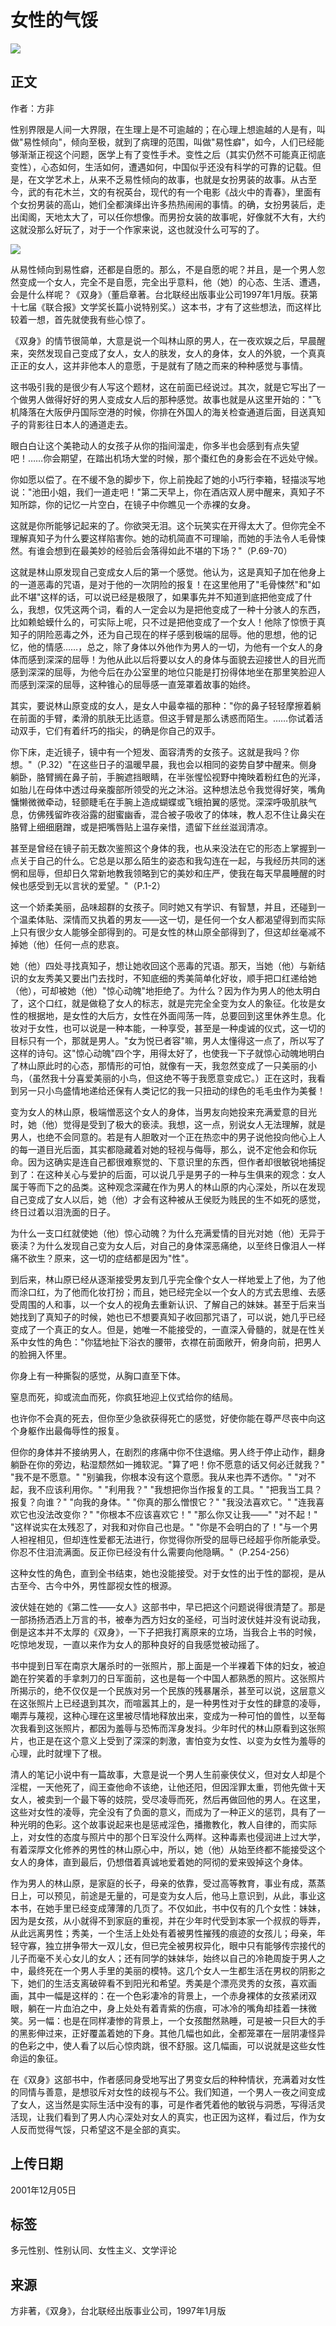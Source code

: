 # 女性的气馁

![](../articles.gif)

## 正文

作者：方非

性别界限是人间一大界限，在生理上是不可逾越的；在心理上想逾越的人是有，叫做"易性倾向"，倾向至极，就到了病理的范围，叫做"易性癖"，如今，人们已经能够渐渐正视这个问题，医学上有了变性手术。变性之后（其实仍然不可能真正彻底变性），心态如何，生活如何，遭遇如何，中国似乎还没有科学的可靠的记载。但是，在文学艺术上，从来不乏易性倾向的故事，也就是女扮男装的故事。从古至今，武的有花木兰，文的有祝英台，现代的有一个电影《战火中的青春》，里面有个女扮男装的高山，她们全都演绎出许多热热闹闹的事情。的确，女扮男装后，走出闺阁，天地太大了，可以任你想像。而男扮女装的故事呢，好像就不大有，大约这就没那么好玩了，对于一个作家来说，这也就没什么可写的了。

![](images/f1602-03-02photo.jpg)

从易性倾向到易性癖，还都是自愿的。那么，不是自愿的呢？并且，是一个男人忽然变成一个女人，完全不是自愿，完全出乎意料，他（她）的心态、生活、遭遇，会是什么样呢？《双身》（董启章著。台北联经出版事业公司1997年1月版。获第十七届《联合报》文学奖长篇小说特别奖。）这本书，才有了这些想法，而这样比较着一想，首先就使我有些心惊了。

《双身》的情节很简单，大意是说一个叫林山原的男人，在一夜欢娱之后，早晨醒来，突然发现自己变成了女人，女人的肤发，女人的身体，女人的外貌，一个真真正正的女人，这并非他本人的意愿，于是就有了随之而来的种种感觉与事情。

这书吸引我的是很少有人写这个题材，这在前面已经说过。其次，就是它写出了一个做男人做得好好的男人变成女人后的那种感觉。故事也就是从这里开始的："飞机降落在大阪伊丹国际空港的时候，你排在外国人的海关检查通道后面，目送真知子的背影往日本人的通道走去。

眼白白让这个美艳动人的女孩子从你的指间溜走，你多半也会感到有点失望吧！……你会期望，在踏出机场大堂的时候，那个棗红色的身影会在不远处守候。

你如愿以偿了。在不缓不急的脚步下，你上前挽起了她的小巧行李箱，轻描淡写地说："池田小姐，我们一道走吧！"第二天早上，你在酒店双人房中醒来，真知子不知所踪，你的记忆一片空白，在镜子中你瞧见一个赤裸的女身。

这就是你所能够记起来的了。你欲哭无泪。这个玩笑实在开得太大了。但你完全不理解真知子为什么要这样陷害你。她的动机简直不可理喻，而她的手法令人毛骨悚然。有谁会想到在最美妙的经验后会落得如此不堪的下场？"（P.69-70）

这就是林山原发现自己变成女人后的第一个感觉。他认为，这是真知子加在他身上的一道恶毒的咒语，是对于他的一次阴险的报复！在这里他用了"毛骨悚然"和"如此不堪"这样的话，可以说已经是极限了，如果事先并不知道到底把他变成了什么，我想，仅凭这两个词，看的人一定会以为是把他变成了一种十分骇人的东西，比如赖蛤蟆什么的，可实际上呢，只不过是把他变成了一个女人！他除了惊愤于真知子的阴险恶毒之外，还为自己现在的样子感到极端的屈辱。他的思想，他的记忆，他的情感……，总之，除了身体以外他作为男人的一切，为他有一个女人的身体而感到深深的屈辱！为他从此以后将要以女人的身体与面貌去迎接世人的目光而感到深深的屈辱，为他今后在办公室里的地位只能是打扮得体地坐在那里笑脸迎人而感到深深的屈辱，这种锥心的屈辱感一直笼罩着故事的始终。

其实，要说林山原变成的女人，是女人中最幸福的那种："你的鼻子轻轻摩擦着躺在前面的手臂，柔滑的肌肤无比适意。但这手臂是那么诱惑而陌生。……你试着活动双手，它们有着纤巧的指尖，的确是你自己的双手。

你下床，走近镜子，镜中有一个短发、面容清秀的女孩子。这就是我吗？你想。"（P.32）"在这些日子的温暖早晨，我也会以相同的姿势自梦中醒来。侧身躺卧，胳臂搁在鼻子前，手腕遮挡眼睛，在半张惺忪视野中掩映着粉红色的光泽，如胎儿在母体中透过母亲腹部所领受的光之沐浴。这种想法总令我觉得好笑，嘴角慵懒微微牵动，轻颤睫毛在手腕上造成蝴蝶或飞蛾拍翼的感觉。深深呼吸肌肤气息，仿佛残留昨夜浴露的甜蜜幽香，混合被子吸收了的体味，教人忍不住让鼻尖在胳臂上细细磨蹭，或是把嘴唇贴上温存亲惜，遗留下丝丝滋润清凉。

甚至是曾经在镜子前无数次鉴照这个身体的我，也从来没法在它的形态上掌握到一点关于自己的什么。它总是以那么陌生的姿态和我勾连在一起，与我经历共同的迷惘和屈辱，但却日久常新地教我领略到它的美妙和庄严，使我在每天早晨睡醒的时候也感受到无以言状的爱望。"（P.1-2）

这一个娇柔美丽，品味超群的女孩子。同时她又有学识、有智慧，并且，还碰到一个温柔体贴、深情而又执着的男友——这一切，是任何一个女人都渴望得到而实际上只有很少女人能够全部得到的。可是女性的林山原全部得到了，但这却丝毫减不掉她（他）任何一点的悲哀。

她（他）四处寻找真知子，想让她收回这个恶毒的咒语。那天，当她（他）与新结识的女友秀美又要出门去找时，不知底细的秀美简单化好妆，顺手把口红递给她（他），可却被她（他）"惊心动魄"地拒绝了。为什么？因为作为男人的他太明白了，这个口红，就是做稳了女人的标志，就是完完全全变为女人的象征。化妆是女性的根据地，是女性的大后方，女性在外面闯荡一阵，总要回到这里休养生息。化妆对于女性，也可以说是一种本能，一种享受，甚至是一种虔诚的仪式，这一切的目标只有一个，那就是男人。"女为悦已者容"嘛，男人太懂得这一点了，所以写了这样的诗句。这"惊心动魄"四个字，用得太好了，也使我一下子就惊心动魄地明白了林山原此时的心态，那情形的可怕，就像有一天，我忽然变成了一只美丽的小鸟，（虽然我十分喜爱美丽的小鸟，但这绝不等于我愿意变成它。）正在这时，我看到另一只小鸟盛情地递给还保有人类记忆的我一只扭动的绿色的毛毛虫作为美餐！

变为女人的林山原，极端憎恶这个女人的身体，当男友向她投来充满爱意的目光时，她（他）觉得是受到了极大的亵渎。我想，这一点，别说女人无法理解，就是男人，也绝不会同意的。若是有人胆敢对一个正在热恋中的男子说他投向他心上人的每一道目光后面，其实都隐藏着对她的轻视与侮辱，那么，说不定他会和你玩命。因为这确实是连自己都很难察觉的、下意识里的东西，但作者却很敏锐地捕捉到了：在这种关心与爱护的后面，可以说几乎是男子的一种与生俱来的观念：女人属于等而下之的品类。这种观念深藏在作为男人的林山原的内心深处，所以在发现自己变成了女人以后，她（他）才会有这种被从王侯贬为贱民的生不如死的感觉，终日过着以泪洗面的日子。

为什么一支口红就使她（他）惊心动魄？为什么充满爱情的目光对她（他）无异于亵渎？为什么发现自己变为女人后，对自己的身体深恶痛绝，以至终日像泪人一样痛不欲生？原来，这一切的症结都是因为"性"。

到后来，林山原已经从逐渐接受男友到几乎完全像个女人一样地爱上了他，为了他而涂口红，为了他而化妆打扮；而且，她已经完全以一个女人的方式去思维、去感受周围的人和事，以一个女人的视角去重新认识、了解自己的妹妹。甚至于后来当她找到了真知子的时候，她也已不想要真知子收回那咒语了，可以说，她几乎已经变成了一个真正的女人。但是，她唯一不能接受的，一直深入骨髓的，就是在性关系中女性的角色："你猛地扯下浴衣的腰带，衣襟在前面敞开，俯身向前，把男人的脸拥入怀里。

你身上有一种撕裂的感觉，从胸口直至下体。

窒息而死，抑或流血而死，你疯狂地迎上仪式给你的结局。

也许你不会真的死去，但你至少急欲获得死亡的感觉，好使你能在尊严尽丧中向这个身躯作出最侮辱性的报复。

但你的身体并不接纳男人，在剧烈的疼痛中你不住退缩。男人终于停止动作，翻身躺卧在你的旁边，粘湿颓然如一摊软泥。"算了吧！你不愿意的话又何必迁就我？" "我不是不愿意。" "别骗我，你根本没有这个意愿。我从来也弄不透你。" "对不起，我不应该利用你。" "利用我？" "我想把你当作报复的工具。" "把我当工具？报复？向谁？" "向我的身体。" "你真的那么憎恨它？" "我没法喜欢它。" "连我喜欢它也没法改变你？" "你根本不应该喜欢它！" "那么你又让我——" "对不起！" "这样说实在太残忍了，对我和对你自己也是。" "你是不会明白的了！"与一个男人袒裎相见，但却连性爱都无法进行，你觉得你所受的屈辱已经超乎你所能承受。你忍不住泪流满面。反正你已经没有什么需要向他隐瞒。"（P.254-256）

这种女性的角色，直到全书结束，她也没能接受。对于女性的出于性的鄙视，是从古至今、古今中外，男性鄙视女性的根源。

波伏娃在她的《第二性——女人》这部书中，早已把这个问题说得很清楚了。那是一部扬扬洒洒上万言的书，被奉为西方妇女的圣经，可当时波伏娃并没有说动我，倒是这本并不太厚的《双身》，一下子把我打离原来的立场，当我合上书的时候，吃惊地发现，一直以来作为女人的那种良好的自我感觉被动摇了。

书中提到日军在南京大屠杀时的一张照片，那上面是一个半裸着下体的妇女，被迫跪在狞笑着的手拿刺刀的日军面前，这也是每一个中国人都熟悉的照片。这张照片所揭示的，绝不仅仅是一个民族对另一个民族的残暴屠杀，甚至可以说，这层意义在这张照片上已经退到其次，而喧嚣其上的，是一种男性对于女性的肆意的凌辱，嘲弄与蔑视，这种心理在这里被尽情地释放出来，变成为一种可怕的兽性，以至每次我看到这张照片，都因为羞辱与恐怖而浑身发抖。少年时代的林山原看到这张照片，也正是在这个意义上受到了深深的刺激，害怕变为女性、以变为女性为羞辱的心理，此时就埋下了根。

清人的笔记小说中有一篇故事，大意是说一个男人生前豪侠仗义，但对女人却是个淫棍，一天他死了，阎王查他命不该绝，让他还阳，但因淫罪太重，罚他先做十天女人，被卖到一个最下等的妓院，受尽凌辱而死，然后再做回他的男人。在这里，这些对女性的凌辱，完全没有了负面的意义，而成为了一种正义的惩罚，具有了一种光明的色彩。这个故事说起来也是惩戒淫色，播撒教化，教人自律的，而实际上，对女性的态度与照片中的那个日军没什么两样。这种毒素也侵润进上过大学，有着深厚文化修养的男性的林山原心中，所以，她（他）从始至终都不能接受这个女人的身体，直到最后，仍想借着真诚地爱着她的阿彻的爱来毁掉这个身体。

作为男人的林山原，是家庭的长子，母亲的依靠，受过高等教育，事业有成，蒸蒸日上，可以预见，前途是无量的，可是变为女人后，他马上意识到，从此，事业这本书，在她手里已经变成薄薄的几页了。不仅如此，书中仅有的几个女性：妹妹，因为是女孩，从小就得不到家庭的重视，并在少年时代受到本家一个叔叔的辱弄，从此远离男性；秀美，一个生活上处处有着被男性摧残的痕迹的女孩儿；母亲，年轻守寡，独立拼争带大一双儿女，但已完全被男权异化，眼中只有能够传宗接代的儿子而毫不关心女儿的女人；还有同学的妹妹华，始终以自己的冷艳周旋于男人之中，最终死在一个男人手里的美丽的模特。这几个女人一生都生活在男权的阴影之下，她们的生活支离破碎看不到阳光和希望。秀美是个漂亮灵秀的女孩，喜欢画画，其中一幅是这样的：在一个色彩凄冷的背景上，一个赤身裸体的女孩紧闭双眼，躺在一片血泊之中，身上处处有着青紫的伤痕，可冰冷的嘴角却挂着一抹微笑。另一幅：也是在同样凄惨的背景上，一个女孩酣然熟睡，可是被一只巨大的手的黑影伸过来，正好覆盖着她的下身。其他几幅也如此，全都笼罩在一层阴凄怪异的色彩之中，使人看了以后心惊肉跳，很不舒服。这几幅画，可以说就是这些女性命运的象征。

在《双身》这部书中，作者感同身受地写出了男变女后的种种情状，充满着对女性的同情与善意，是想驳斥对女性的歧视与不公。我们知道，一个男人一夜之间变成了女人，这当然是实际生活中没有的事，可是作者凭着他的敏锐与洞悉，写得活灵活现，让我们看到了男人内心深处对女人的真实，也正因为这样，看过后，作为女人反而觉得气馁，只希望这不是全部的真实。

## 上传日期
2001年12月05日

## 标签
多元性别、性别认同、女性主义、文学评论

## 来源
方非著，《双身》，台北联经出版事业公司，1997年1月版